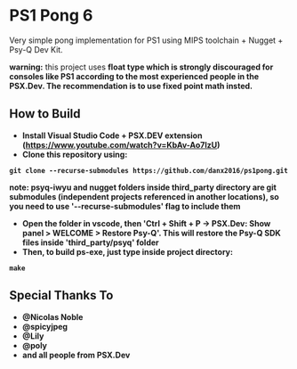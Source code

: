 # PS1 Pong 6

Very simple pong implementation for PS1 using MIPS toolchain + Nugget + Psy-Q Dev Kit.

<b>warning:</b> this project uses <b>float<b> type which is strongly discouraged for consoles like PS1 according to the most experienced people in the PSX.Dev. The recommendation is to use <b>fixed point math</b> insted.

## How to Build ##

* Install Visual Studio Code + PSX.DEV extension (https://www.youtube.com/watch?v=KbAv-Ao7lzU)
* Clone this repository using:
```
git clone --recurse-submodules https://github.com/danx2016/ps1pong.git
```
<b>note:</b> psyq-iwyu and nugget folders inside third_party directory are git submodules (independent projects referenced in another locations), so you need to use '--recurse-submodules' flag to include them 
* Open the folder in vscode, then 'Ctrl + Shift + P -> PSX.Dev: Show panel > WELCOME > Restore Psy-Q'. This will restore the Psy-Q SDK files inside 'third_party/psyq' folder
* Then, to build ps-exe, just type inside project directory:
```
make
```


## Special Thanks To ##

* @Nicolas Noble
* @spicyjpeg
* @Lily
* @poly
* and all people from PSX.Dev
